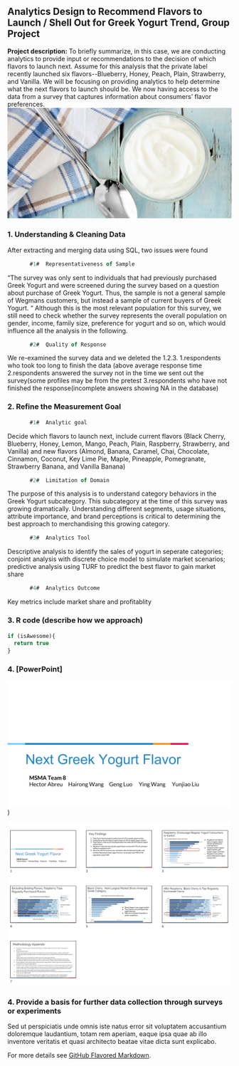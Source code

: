 ## Analytics Design to Recommend Flavors to Launch / Shell Out for Greek Yogurt Trend, Group Project

**Project description:** To briefly summarize, in this case, we are conducting analytics to provide input or recommendations to the decision of which flavors to launch next. Assume for this analysis that the private label recently launched six flavors--Blueberry, Honey, Peach, Plain, Strawberry, and Vanilla. We will be focusing on providing analytics to help determine what the next flavors to launch should be. We now having access to the data from a survey that captures information about consumers’ flavor preferences.
<img src="images/greek-style-yogurt-difference-1140x563.jpg?raw=true"/>

### 1. Understanding & Cleaning Data

After extracting and merging data using SQL, two issues were found   
```javascript       
       #1#  Representativeness of Sample
```      
“The survey was only sent to individuals that had previously purchased Greek Yogurt and were screened during the survey based on a question about purchase of Greek Yogurt. Thus, the sample is not a general sample of Wegmans customers, but instead a sample of current buyers of Greek Yogurt. “ Although this is the most relevant population for this survey, we still need to check whether the survey represents the overall population on gender, income, family size, preference for yogurt and so on, which would influence all the analysis in the following. 
```javascript
       #2#  Quality of Response
```
We re-examined the survey data and we deleted the 1.2.3.
1.respondents who took too long to finish the data (above average response time
2.respondents answered the survey not in the time we sent out the survey(some profiles may be from the pretest
3.respondents who have not finished the response(incomplete answers showing NA in the database)

### 2. Refine the Measurement Goal

```javascript
       #1#  Analytic goal 
```
Decide which flavors to launch next, include current flavors (Black Cherry, Blueberry, Honey, Lemon, Mango, Peach, Plain, Raspberry, Strawberry, and Vanilla) and new flavors (Almond, Banana, Caramel, Chai, Chocolate, Cinnamon, Coconut, Key Lime Pie, Maple, Pineapple, Pomegranate, Strawberry Banana, and Vanilla Banana)  

```javascript
       #2#  Limitation of Domain 
```
The purpose of this analysis is to understand category behaviors in the Greek Yogurt subcategory. This subcategory at the time of this survey was growing dramatically. Understanding different segments, usage situations, attribute importance, and brand perceptions is critical to determining the best approach to merchandising this growing category.	

```javascript
       #3#  Analytics Tool
```
Descriptive analysis to identify the sales of yogurt in seperate categories; 
conjoint analysis with discrete choice model to simulate market scenarios; 
predictive analysis using TURF to predict the best flavor to gain market share

```javascript
       #4#  Analytics Outcome 
```
Key metrics include market share and profitablity


### 3. R code (describe how we approach) 

```javascript
if (isAwesome){
  return true
}
```

### 4. [PowerPoint] 

<img src="/pptyogurt.pdf?raw=true"/>)

<img src="images/Screen Shot 2020-02-15 at 02.22.00.png?raw=true"/>

### 4. Provide a basis for further data collection through surveys or experiments

Sed ut perspiciatis unde omnis iste natus error sit voluptatem accusantium doloremque laudantium, totam rem aperiam, eaque ipsa quae ab illo inventore veritatis et quasi architecto beatae vitae dicta sunt explicabo. 

For more details see [GitHub Flavored Markdown](https://guides.github.com/features/mastering-markdown/).
